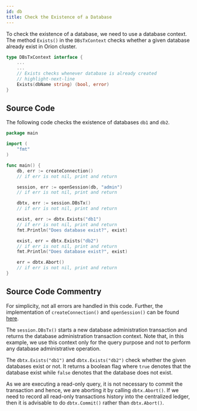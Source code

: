 ```yaml
---
id: db
title: Check the Existence of a Database
---
```


To check the existence of a database, we need to use a database context. The method `Exists()`
in the `DBsTxContext` checks whether a given database already exist in Orion cluster.

```go
type DBsTxContext interface {
    ...
    ...
	// Exists checks whenever database is already created
    // highlight-next-line
	Exists(dbName string) (bool, error)
}
```


## Source Code
The following code checks the existence of databases `db1` and `db2`.

```go
package main

import (
	"fmt"
)

func main() {
	db, err := createConnection()
    // if err is not nil, print and return

	session, err := openSession(db, "admin")
    // if err is not nil, print and return

	dbtx, err := session.DBsTx()
    // if err is not nil, print and return

	exist, err := dbtx.Exists("db1")
    // if err is not nil, print and return
	fmt.Println("Does database exist?", exist)

	exist, err = dbtx.Exists("db2")
    // if err is not nil, print and return
	fmt.Println("Does database exist?", exist)

	err = dbtx.Abort()
    // if err is not nil, print and return
}
```

## Source Code Commentry
For simplicity, not all errors are handled in this code. Further, the implementation of `createConnection()` and `openSession()` can be found [here](../../pre-requisite/gosdk).

The `session.DBsTx()` starts a new database administration transaction and returns the database administration transaction context.
Note that, in this example, we use this context only for the query purpose and not to perform any database administrative operation.

The `dbtx.Exists("db1")` and `dbtx.Exists("db2")` check whether the given databases exist or not. It returns a boolean flag where `true` denotes that the
database exist while `false` denotes that the database does not exist.

As we are executing a read-only query, it is not necessary to commit the transaction and hence, we are aborting it by calling `dbtx.Abort()`. If we need to record
all read-only transactions history into the centralized ledger, then it is advisable to do `dbtx.Commit()` rather than `dbtx.Abort()`.

